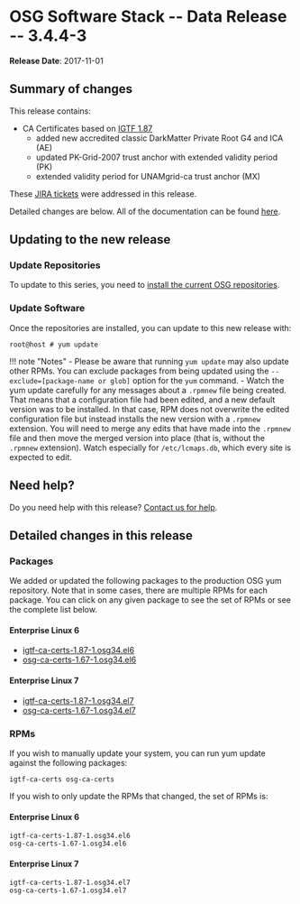 OSG Software Stack -- Data Release -- 3.4.4-3
=============================================

**Release Date**: 2017-11-01

Summary of changes
------------------

This release contains:

-   CA Certificates based on [IGTF 1.87](http://dist.eugridpma.info/distribution/igtf/current/CHANGES)
    - added new accredited classic DarkMatter Private Root G4 and ICA (AE)
    - updated PK-Grid-2007 trust anchor with extended validity period (PK)
    - extended validity period for UNAMgrid-ca trust anchor (MX)

These [JIRA tickets](https://jira.opensciencegrid.org/issues/?jql=project%20%3D%20SOFTWARE%20AND%20fixVersion%20%3D%203.4.4-3%20ORDER%20BY%20priority%20DESC%2C%20key%20DESC) were addressed in this release.

Detailed changes are below. All of the documentation can be found [here](../../).

Updating to the new release
---------------------------

### Update Repositories

To update to this series, you need to [install the current OSG repositories](../../common/yum#install-osg-repositories).

### Update Software

Once the repositories are installed, you can update to this new release with:

``` console
root@host # yum update
```

!!! note "Notes"
    -   Please be aware that running `yum update` may also update other RPMs. You can exclude packages from being updated using the `--exclude=[package-name or glob]` option for the `yum` command.
    -   Watch the yum update carefully for any messages about a `.rpmnew` file being created. That means that a configuration file had been edited, and a new default version was to be installed. In that case, RPM does not overwrite the edited configuration file but instead installs the new version with a `.rpmnew` extension. You will need to merge any edits that have made into the `.rpmnew` file and then move the merged version into place (that is, without the `.rpmnew` extension). Watch especially for `/etc/lcmaps.db`, which every site is expected to edit.

Need help?
----------

Do you need help with this release? [Contact us for help](../../common/help).

Detailed changes in this release
--------------------------------

### Packages

We added or updated the following packages to the production OSG yum repository. Note that in some cases, there are multiple RPMs for each package. You can click on any given package to see the set of RPMs or see the complete list below.

#### Enterprise Linux 6

-   [igtf-ca-certs-1.87-1.osg34.el6](https://koji.chtc.wisc.edu/koji/search?match=glob&type=build&terms=igtf-ca-certs-1.87-1.osg34.el6)
-   [osg-ca-certs-1.67-1.osg34.el6](https://koji.chtc.wisc.edu/koji/search?match=glob&type=build&terms=osg-ca-certs-1.67-1.osg34.el6)

#### Enterprise Linux 7

-   [igtf-ca-certs-1.87-1.osg34.el7](https://koji.chtc.wisc.edu/koji/search?match=glob&type=build&terms=igtf-ca-certs-1.87-1.osg34.el7)
-   [osg-ca-certs-1.67-1.osg34.el7](https://koji.chtc.wisc.edu/koji/search?match=glob&type=build&terms=osg-ca-certs-1.67-1.osg34.el7)

### RPMs

If you wish to manually update your system, you can run yum update against the following packages:

    igtf-ca-certs osg-ca-certs

If you wish to only update the RPMs that changed, the set of RPMs is:

#### Enterprise Linux 6

``` file
igtf-ca-certs-1.87-1.osg34.el6
osg-ca-certs-1.67-1.osg34.el6
```

#### Enterprise Linux 7

``` file
igtf-ca-certs-1.87-1.osg34.el7
osg-ca-certs-1.67-1.osg34.el7
```
